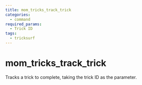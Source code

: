 ```yaml
---
title: mom_tricks_track_trick
categories:
  - command
required_params:
  - Trick ID
tags:
  - tricksurf
---
```


# mom_tricks_track_trick

Tracks a trick to complete, taking the trick ID as the parameter.
